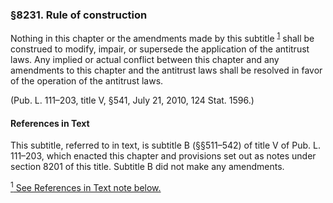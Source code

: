 ### §8231. Rule of construction ###

Nothing in this chapter or the amendments made by this subtitle <sup><a href="#8231_1_target" name="8231_1">1</a></sup> shall be construed to modify, impair, or supersede the application of the antitrust laws. Any implied or actual conflict between this chapter and any amendments to this chapter and the antitrust laws shall be resolved in favor of the operation of the antitrust laws.

(Pub. L. 111–203, title V, §541, July 21, 2010, 124 Stat. 1596.)

#### References in Text ####

This subtitle, referred to in text, is subtitle B (§§511–542) of title V of Pub. L. 111–203, which enacted this chapter and provisions set out as notes under section 8201 of this title. Subtitle B did not make any amendments.

[<sup>1</sup> See References in Text note below.](#8231_1)